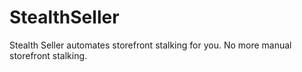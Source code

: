 # StealthSeller

Stealth Seller automates storefront stalking for you. No more manual storefront stalking.
